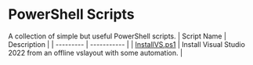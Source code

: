 # PowerShell Scripts
A collection of simple but useful PowerShell scripts.
| Script Name | Description |
| --------- | ----------- |
| [InstallVS.ps1](PowerShellScripts/InstallVS.ps1) | Install Visual Studio 2022 from an offline vslayout with some automation. |
